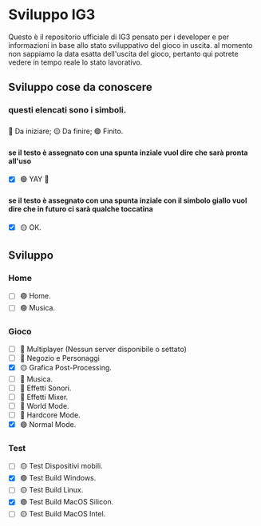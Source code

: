 # Sviluppo IG3
Questo è il repositorio ufficiale di IG3 pensato per i developer e per informazioni in base allo stato sviluppativo del gioco in uscita.
al momento non sappiamo la data esatta dell'uscita del gioco, pertanto qui potrete vedere in tempo reale lo stato lavorativo.

## Sviluppo cose da conoscere
### questi elencati sono i simboli.
###

🔴 Da iniziare;
🟡 Da finire;
🟢 Finito.

#### se il testo è assegnato con una spunta inziale vuol dire che sarà pronta all'uso
- [x] 🟢 YAY :tada:
#### se il testo è assegnato con una spunta inziale con il simbolo giallo vuol dire che in futuro ci sarà qualche toccatina
- [x] 🟡 OK.


## Sviluppo

### Home
- [ ] 🟢 Home.
- [ ] 🟢 Musica.

### Gioco
- [ ] 🔴 Multiplayer (Nessun server disponibile o settato)
- [ ] 🔴 Negozio e Personaggi
- [x] 🟡 Grafica Post-Processing.
- [ ] 🔴 Musica.
- [ ] 🔴 Effetti Sonori.
- [ ] 🔴 Effetti Mixer.
- [ ] 🔴 World Mode.
- [ ] 🔴 Hardcore Mode.
- [x] 🟢 Normal Mode.

### Test
- [ ] 🟡 Test Dispositivi mobili.
- [x] 🟢 Test Build Windows.
- [ ] 🟡 Test Build Linux.
- [x] 🟢 Test Build MacOS Silicon.
- [ ] 🟡 Test Build MacOS Intel.
